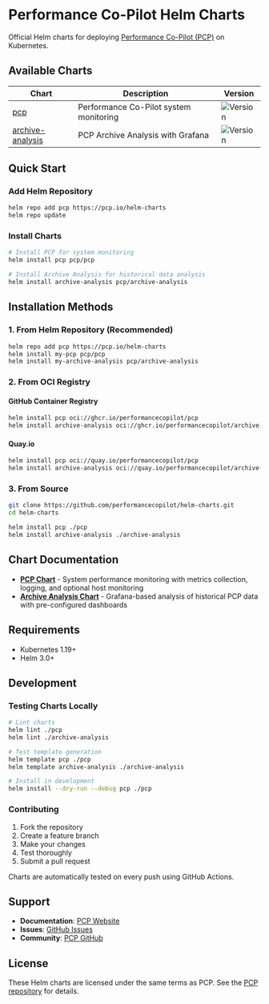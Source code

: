 # Performance Co-Pilot Helm Charts

Official Helm charts for deploying [Performance Co-Pilot (PCP)](https://pcp.io) on Kubernetes.

## Available Charts

| Chart | Description | Version |
|-------|-------------|---------|
| [pcp](./pcp/) | Performance Co-Pilot system monitoring | ![Version](https://img.shields.io/badge/version-0.1.0-blue) |
| [archive-analysis](./archive-analysis/) | PCP Archive Analysis with Grafana | ![Version](https://img.shields.io/badge/version-0.1.0-blue) |

## Quick Start

### Add Helm Repository

```bash
helm repo add pcp https://pcp.io/helm-charts
helm repo update
```

### Install Charts

```bash
# Install PCP for system monitoring
helm install pcp pcp/pcp

# Install Archive Analysis for historical data analysis
helm install archive-analysis pcp/archive-analysis
```

## Installation Methods

### 1. From Helm Repository (Recommended)

```bash
helm repo add pcp https://pcp.io/helm-charts
helm install my-pcp pcp/pcp
helm install my-archive-analysis pcp/archive-analysis
```

### 2. From OCI Registry

#### GitHub Container Registry
```bash
helm install pcp oci://ghcr.io/performancecopilot/pcp
helm install archive-analysis oci://ghcr.io/performancecopilot/archive-analysis
```

#### Quay.io
```bash
helm install pcp oci://quay.io/performancecopilot/pcp
helm install archive-analysis oci://quay.io/performancecopilot/archive-analysis
```

### 3. From Source

```bash
git clone https://github.com/performancecopilot/helm-charts.git
cd helm-charts

helm install pcp ./pcp
helm install archive-analysis ./archive-analysis
```

## Chart Documentation

- **[PCP Chart](./pcp/README.md)** - System performance monitoring with metrics collection, logging, and optional host monitoring
- **[Archive Analysis Chart](./archive-analysis/README.md)** - Grafana-based analysis of historical PCP data with pre-configured dashboards

## Requirements

- Kubernetes 1.19+
- Helm 3.0+

## Development

### Testing Charts Locally

```bash
# Lint charts
helm lint ./pcp
helm lint ./archive-analysis

# Test template generation
helm template pcp ./pcp
helm template archive-analysis ./archive-analysis

# Install in development
helm install --dry-run --debug pcp ./pcp
```

### Contributing

1. Fork the repository
2. Create a feature branch
3. Make your changes
4. Test thoroughly
5. Submit a pull request

Charts are automatically tested on every push using GitHub Actions.

## Support

- **Documentation**: [PCP Website](https://pcp.io)
- **Issues**: [GitHub Issues](https://github.com/performancecopilot/helm-charts/issues)
- **Community**: [PCP GitHub](https://github.com/performancecopilot/pcp)

## License

These Helm charts are licensed under the same terms as PCP. See the [PCP repository](https://github.com/performancecopilot/pcp) for details.